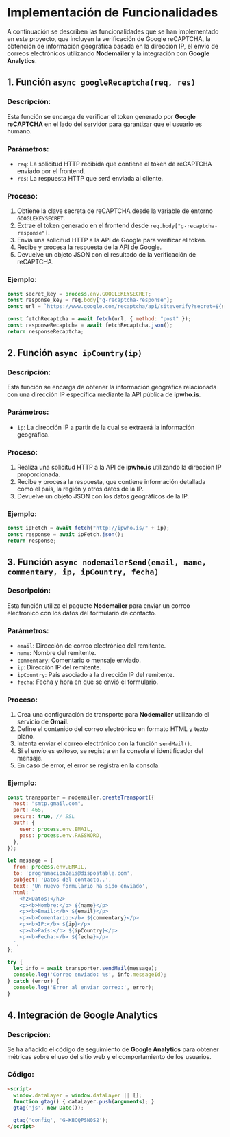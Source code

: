 # Implementación de Funcionalidades

A continuación se describen las funcionalidades que se han implementado en este proyecto, que incluyen la verificación de Google reCAPTCHA, la obtención de información geográfica basada en la dirección IP, el envío de correos electrónicos utilizando **Nodemailer** y la integración con **Google Analytics**.

## 1. Función `async googleRecaptcha(req, res)`

### Descripción:
Esta función se encarga de verificar el token generado por **Google reCAPTCHA** en el lado del servidor para garantizar que el usuario es humano.

### Parámetros:
- `req`: La solicitud HTTP recibida que contiene el token de reCAPTCHA enviado por el frontend.
- `res`: La respuesta HTTP que será enviada al cliente.

### Proceso:
1. Obtiene la clave secreta de reCAPTCHA desde la variable de entorno `GOOGLEKEYSECRET`.
2. Extrae el token generado en el frontend desde `req.body["g-recaptcha-response"]`.
3. Envía una solicitud HTTP a la API de Google para verificar el token.
4. Recibe y procesa la respuesta de la API de Google.
5. Devuelve un objeto JSON con el resultado de la verificación de reCAPTCHA.

### Ejemplo:
```js
const secret_key = process.env.GOOGLEKEYSECRET;
const response_key = req.body["g-recaptcha-response"];
const url = `https://www.google.com/recaptcha/api/siteverify?secret=${secret_key}&response=${response_key}`;

const fetchRecaptcha = await fetch(url, { method: "post" });
const responseRecaptcha = await fetchRecaptcha.json();
return responseRecaptcha;
```
## 2. Función `async ipCountry(ip)`

### Descripción:
Esta función se encarga de obtener la información geográfica relacionada con una dirección IP específica mediante la API pública de **ipwho.is**.

### Parámetros:
- `ip`: La dirección IP a partir de la cual se extraerá la información geográfica.

### Proceso:
1. Realiza una solicitud HTTP a la API de **ipwho.is** utilizando la dirección IP proporcionada.
2. Recibe y procesa la respuesta, que contiene información detallada como el país, la región y otros datos de la IP.
3. Devuelve un objeto JSON con los datos geográficos de la IP.

### Ejemplo:
```js
const ipFetch = await fetch("http://ipwho.is/" + ip);
const response = await ipFetch.json();
return response;
```

## 3. Función `async nodemailerSend(email, name, commentary, ip, ipCountry, fecha)`

### Descripción:
Esta función utiliza el paquete **Nodemailer** para enviar un correo electrónico con los datos del formulario de contacto.

### Parámetros:
- `email`: Dirección de correo electrónico del remitente.
- `name`: Nombre del remitente.
- `commentary`: Comentario o mensaje enviado.
- `ip`: Dirección IP del remitente.
- `ipCountry`: País asociado a la dirección IP del remitente.
- `fecha`: Fecha y hora en que se envió el formulario.

### Proceso:
1. Crea una configuración de transporte para **Nodemailer** utilizando el servicio de **Gmail**.
2. Define el contenido del correo electrónico en formato HTML y texto plano.
3. Intenta enviar el correo electrónico con la función `sendMail()`.
4. Si el envío es exitoso, se registra en la consola el identificador del mensaje.
5. En caso de error, el error se registra en la consola.

### Ejemplo:
```js
const transporter = nodemailer.createTransport({
  host: "smtp.gmail.com",
  port: 465,
  secure: true, // SSL
  auth: {
    user: process.env.EMAIL,
    pass: process.env.PASSWORD,
  },
});

let message = {
  from: process.env.EMAIL,
  to: 'programacion2ais@dispostable.com',
  subject: 'Datos del contacto..',
  text: 'Un nuevo formulario ha sido enviado',
  html: `
    <h2>Datos:</h2>
    <p><b>Nombre:</b> ${name}</p>
    <p><b>Email:</b> ${email}</p>
    <p><b>Comentario:</b> ${commentary}</p>
    <p><b>IP:</b> ${ip}</p>
    <p><b>País:</b> ${ipCountry}</p>
    <p><b>Fecha:</b> ${fecha}</p>
  `,
};

try {
  let info = await transporter.sendMail(message);
  console.log('Correo enviado: %s', info.messageId);
} catch (error) {
  console.log('Error al enviar correo:', error);
}
```

## 4. Integración de Google Analytics

### Descripción:
Se ha añadido el código de seguimiento de **Google Analytics** para obtener métricas sobre el uso del sitio web y el comportamiento de los usuarios.

### Código:
```html
<script>
  window.dataLayer = window.dataLayer || [];
  function gtag() { dataLayer.push(arguments); }
  gtag('js', new Date());

  gtag('config', 'G-KBCQPSN0S2');
</script>
```
